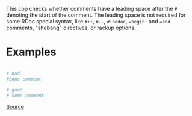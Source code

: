 
This cop checks whether comments have a leading space after the
`#` denoting the start of the comment. The leading space is not
required for some RDoc special syntax, like `#++`, `#--`,
`#:nodoc`, `=begin`- and `=end` comments, "shebang" directives,
or rackup options.

# Examples

```ruby

# bad
#Some comment

# good
# Some comment
```

[Source](http://www.rubydoc.info/gems/rubocop/RuboCop/Cop/Layout/LeadingCommentSpace)